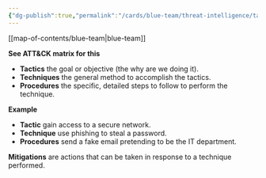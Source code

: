 ```yaml
---
{"dg-publish":true,"permalink":"/cards/blue-team/threat-intelligence/tactics-techniques-procedures/","tags":["sec"]}
---
```


[[map-of-contents/blue-team\|blue-team]]

**See ATT&CK matrix for this**

- **Tactics** the goal or objective (the why are we doing it).
- **Techniques** the general method to accomplish the tactics.
- **Procedures** the specific, detailed steps to follow to perform the technique.

**Example**
- **Tactic** gain access to a secure network.
- **Technique** use phishing to steal a password.
- **Procedures** send a fake email pretending to be the IT department.

**Mitigations** are actions that can be taken in response to a technique performed.